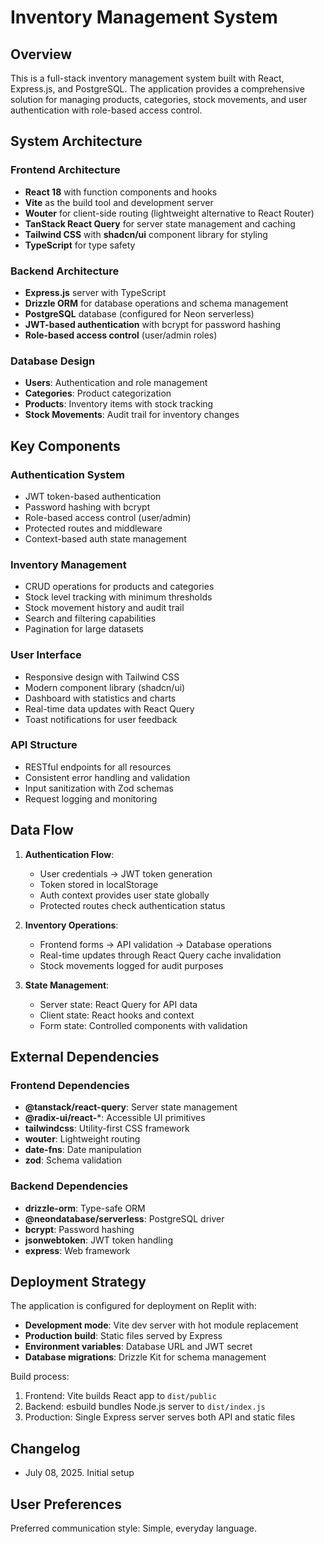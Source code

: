 # Inventory Management System

## Overview

This is a full-stack inventory management system built with React, Express.js, and PostgreSQL. The application provides a comprehensive solution for managing products, categories, stock movements, and user authentication with role-based access control.

## System Architecture

### Frontend Architecture
- **React 18** with function components and hooks
- **Vite** as the build tool and development server
- **Wouter** for client-side routing (lightweight alternative to React Router)
- **TanStack React Query** for server state management and caching
- **Tailwind CSS** with **shadcn/ui** component library for styling
- **TypeScript** for type safety

### Backend Architecture
- **Express.js** server with TypeScript
- **Drizzle ORM** for database operations and schema management
- **PostgreSQL** database (configured for Neon serverless)
- **JWT-based authentication** with bcrypt for password hashing
- **Role-based access control** (user/admin roles)

### Database Design
- **Users**: Authentication and role management
- **Categories**: Product categorization
- **Products**: Inventory items with stock tracking
- **Stock Movements**: Audit trail for inventory changes

## Key Components

### Authentication System
- JWT token-based authentication
- Password hashing with bcrypt
- Role-based access control (user/admin)
- Protected routes and middleware
- Context-based auth state management

### Inventory Management
- CRUD operations for products and categories
- Stock level tracking with minimum thresholds
- Stock movement history and audit trail
- Search and filtering capabilities
- Pagination for large datasets

### User Interface
- Responsive design with Tailwind CSS
- Modern component library (shadcn/ui)
- Dashboard with statistics and charts
- Real-time data updates with React Query
- Toast notifications for user feedback

### API Structure
- RESTful endpoints for all resources
- Consistent error handling and validation
- Input sanitization with Zod schemas
- Request logging and monitoring

## Data Flow

1. **Authentication Flow**:
   - User credentials → JWT token generation
   - Token stored in localStorage
   - Auth context provides user state globally
   - Protected routes check authentication status

2. **Inventory Operations**:
   - Frontend forms → API validation → Database operations
   - Real-time updates through React Query cache invalidation
   - Stock movements logged for audit purposes

3. **State Management**:
   - Server state: React Query for API data
   - Client state: React hooks and context
   - Form state: Controlled components with validation

## External Dependencies

### Frontend Dependencies
- **@tanstack/react-query**: Server state management
- **@radix-ui/react-***: Accessible UI primitives
- **tailwindcss**: Utility-first CSS framework
- **wouter**: Lightweight routing
- **date-fns**: Date manipulation
- **zod**: Schema validation

### Backend Dependencies
- **drizzle-orm**: Type-safe ORM
- **@neondatabase/serverless**: PostgreSQL driver
- **bcrypt**: Password hashing
- **jsonwebtoken**: JWT token handling
- **express**: Web framework

## Deployment Strategy

The application is configured for deployment on Replit with:
- **Development mode**: Vite dev server with hot module replacement
- **Production build**: Static files served by Express
- **Environment variables**: Database URL and JWT secret
- **Database migrations**: Drizzle Kit for schema management

Build process:
1. Frontend: Vite builds React app to `dist/public`
2. Backend: esbuild bundles Node.js server to `dist/index.js`
3. Production: Single Express server serves both API and static files

## Changelog

- July 08, 2025. Initial setup

## User Preferences

Preferred communication style: Simple, everyday language.